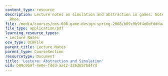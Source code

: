 ```yaml
---
content_type: resource
description: Lecture notes on simulation and abstraction in games. Notes by Clara
  Rhee.
file: /media/courses/cms-608-game-design-spring-2008/b09c9b9f4e0efdddaa123363657bd47d_MITCMS_608s08_lec_notes28.pdf
file_type: application/pdf
learning_resource_types:
- Lecture Notes
ocw_type: OCWFile
parent_title: Lecture Notes
parent_type: CourseSection
resourcetype: Document
title: 'Lecture: Abstraction and Simulation'
uid: b09c9b9f-4e0e-fddd-aa12-3363657bd47d
---
```

